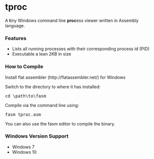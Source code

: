 # tproc
A <b>t</b>iny Windows command line <b>proc</b>ess viewer written in Assembly language.

<h3>Features</h3>
<ul>
<li>Lists all running processes with their corresponding process id (PID)</li>
<li>Executable a lean 2KB in size</li>
</ul>

<h3>How to Compile</h3>
Install flat assembler (http://flatassembler.net/) for Windows

Switch to the directory to where it has installed:

<pre>cd \path\to\fasm</pre>

Compile via the command line using:

<pre>fasm tproc.asm</pre>

You can also use the fasm editor to compile the binary.

<h3>Windows Version Support</h3>
<ul>
<li>Windows 7</li>
<li>Windows 10</li>
</ul>
